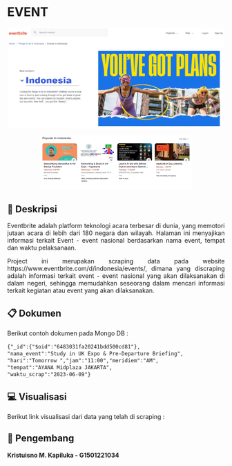 # **EVENT**

[![scrape_event](https://raw.githubusercontent.com/kristatIPB/dokumen_project/main/QQ.jpg)](https://raw.githubusercontent.com/kristatIPB/dokumen_project/main/QQ.jpg)

<p align="center" width="100%">
    <img width="70%" src="https://raw.githubusercontent.com/kristatIPB/dokumen_project/main/WW.jpg">
</p>


## :blue_book: **Deskripsi**
<p align="justify">
Eventbrite adalah platform teknologi acara terbesar di dunia, yang memotori jutaan acara di lebih dari 180 negara dan wilayah. Halaman ini menyajikan informasi terkait Event - event nasional berdasarkan nama event, tempat dan waktu pelaksanaan. 
</p>

<p align="justify">
Project ini merupakan scraping data pada website https://www.eventbrite.com/d/indonesia/events/, dimana yang discraping adalah informasi terkait event - event nasional yang akan dilaksanakan di dalam negeri, sehingga memudahkan seseorang dalam mencari informasi terkait kegiatan atau event yang akan dilaksanakan.
</p>

## :clipboard: **Dokumen**

Berikut contoh dokumen pada Mongo DB :

```
{"_id":{"$oid":"6483031fa20241bdd500cd81"},
"nama_event":"Study in UK Expo & Pre-Departure Briefing",
"hari":"Tomorrow ","jam":"11:00","meridiem":"AM",
"tempat":"AYANA Midplaza JAKARTA",
"waktu_scrap":"2023-06-09"}
```
## :computer: **Visualisasi**

Berikut link visualisasi dari data yang telah di scraping :

## :walking: **Pengembang**
**Kristuisno M. Kapiluka - G1501221034**
